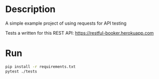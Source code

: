 # Description

A simple example project of using requests for API testing

Tests a written for this REST API: https://restful-booker.herokuapp.com

# Run

```bash
pip install -r requirements.txt
pytest ./tests
```